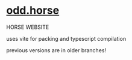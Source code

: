 # [odd.horse](https://odd.horse/)

HORSE WEBSITE

uses vite for packing and typescript compilation

previous versions are in older branches!
